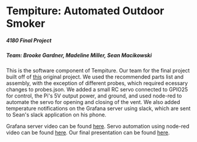 # Tempiture: Automated Outdoor Smoker

##### 4180 Final Project
##### Team: Brooke Gardner, Madeline Miller, Sean Macikowski

This is the software component of Tempiture. Our team for the final project built off of [this](https://kyleflan.wordpress.com/2017/10/20/tempiture-a-raspberry-pi-powered-wireless-grilling-thermometer-system/) original project. We used the recommended parts list and assembly, with the exception of different probes, which required ecessary changes to probes.json. We added a small RC servo connected to GPIO25 for control, the Pi's 5V output power, and ground, and used node-red to automate the servo for opening and closing of the vent. We also added temperature notifications on the Grafana server using slack, which are sent to Sean's slack application on his phone. 

Grafana server video can be found [here](https://www.youtube.com/watch?v=OvtE233BwOE). 
Servo automation using node-red video can be found [here]( https://www.youtube.com/watch?v=Ok8Tr13rT9w&feature=youtu.be).
Our final presentation can be found [here](https://docs.google.com/presentation/d/1cIFl13KUGAkXRPAjDDhsqZjXKBVD_HlZkl6B9_slUFA/edit?usp=sharing).
